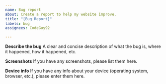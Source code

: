 ```yaml
---
name: Bug report
about: Create a report to help my website improve.
title: "[Bug Report]"
labels: bug
assignees: CodeGuy92

---
```


**Describe the bug**
A clear and concise description of what the bug is, where it happened, how it happened, etc.

**Screenshots**
If you have any screenshots, please list them here.

**Device info**
If you have any info about your device (operating system, browser, etc.), please enter them here.
